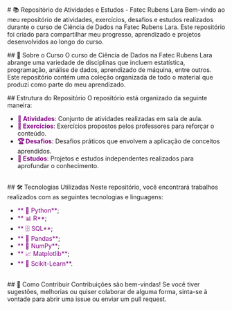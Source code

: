 <span style="color:golden;"># 📚 Repositório de Atividades e Estudos - Fatec Rubens Lara 
Bem-vindo ao meu repositório de atividades, exercícios, desafios e estudos realizados durante o curso de Ciência de Dados na Fatec Rubens Lara. Este repositório foi criado para compartilhar meu progresso, aprendizado e projetos desenvolvidos ao longo do curso.

<span style="color:golden;">## 📖 Sobre o Curso </span>
O curso de Ciência de Dados na Fatec Rubens Lara abrange uma variedade de disciplinas que incluem estatística, programação, análise de dados, aprendizado de máquina, entre outros. Este repositório contém uma coleção organizada de todo o material que produzi como parte do meu aprendizado.

<span style="color:golden;">## Estrutura do Repositório </span>
O repositório está organizado da seguinte maneira:<br>

- <span style="color:purple;">**📂 Atividades**</span>: Conjunto de atividades realizadas em sala de aula.<br>
- <span style="color:purple;">**📝 Exercícios**</span>: Exercícios propostos pelos professores para reforçar o conteúdo.<br>
- <span style="color:purple;">**🏆 Desafios**</span>: Desafios práticos que envolvem a aplicação de conceitos aprendidos.<br>
- <span style="color:purple;">**🔬 Estudos**</span>: Projetos e estudos independentes realizados para aprofundar o conhecimento.<br><br>

<span style="color:golden;">## 🛠️ Tecnologias Utilizadas </span>
Neste repositório, você encontrará trabalhos realizados com as seguintes tecnologias e linguagens:<br>

- <span style="color:purple;">** 🐍 Python**</span>;<br>
- <span style="color:purple;">** 📊 R**</span>;<br>
- <span style="color:purple;">** 🗄️ SQL**</span>;<br>
- <span style="color:purple;">** 🐼 Pandas**</span>;<br>
- <span style="color:purple;">** 🔢 NumPy**</span>;<br>
- <span style="color:purple;">** 📈 Matplotlib**</span>;<br>
- <span style="color:purple;">** 🤖 Scikit-Learn**</span>.<br><br>

<span style="color:golden;">## 🤝 Como Contribuir </span>
Contribuições são bem-vindas! Se você tiver sugestões, melhorias ou quiser colaborar de alguma forma, sinta-se à vontade para abrir uma issue ou enviar um pull request.

